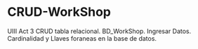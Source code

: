 # CRUD-WorkShop
UIII Act 3 CRUD tabla relacional. BD_WorkShop. Ingresar Datos. Cardinalidad y Llaves foraneas en la base de datos.
